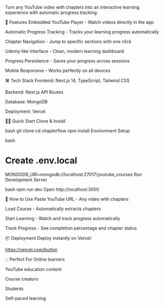 Turn any YouTube video with chapters into an interactive learning experience with automatic progress tracking.

🚀 Features
Embedded YouTube Player - Watch videos directly in the app

Automatic Progress Tracking - Tracks your learning progress automatically

Chapter Navigation - Jump to specific sections with one click

Udemy-like Interface - Clean, modern learning dashboard

Progress Persistence - Saves your progress across sessions

Mobile Responsive - Works perfectly on all devices

🛠️ Tech Stack
Frontend: Next.js 14, TypeScript, Tailwind CSS

Backend: Next.js API Routes

Database: MongoDB

Deployment: Vercel

🏃‍♂️ Quick Start
Clone & Install

bash
git clone <your-repo>
cd chapterflow
npm install
Environment Setup

bash
# Create .env.local
MONGODB_URI=mongodb://localhost:27017/youtube_courses
Run Development Server

bash
npm run dev
Open http://localhost:3000

🎯 How to Use
Paste YouTube URL - Any video with chapters

Load Course - Automatically extracts chapters

Start Learning - Watch and track progress automatically

Track Progress - See completion percentage and chapter status

📦 Deployment
Deploy instantly on Vercel:

https://vercel.com/button

💡 Perfect For
Online learners

YouTube education content

Course creators

Students

Self-paced learning
